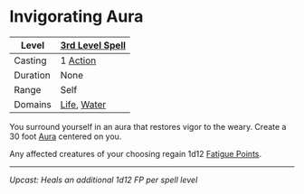 # Invigorating Aura

| Level    | [3rd Level Spell](3rd%20Level%20Spells.md)                                           |
| -------- | ------------------------------------------------------------------------------------ |
| Casting  | 1 [Action](../../../../Game%20Procedures/Core%20Procedures/Action.md)                                  |
| Duration | None                                                                                 |
| Range    | Self                                                                                 |
| Domains  | [Life](../../Spell%20Domains/Life.md), [Water](../../Spell%20Domains/Water.md) |

You surround yourself in an aura that restores vigor to the weary. Create a 30 foot [Aura](../../Areas%20of%20Effect/Aura.md) centered on you.

Any affected creatures of your choosing regain 1d12 [Fatigue Points](../../../../Player%20Characters/Derived%20Statistics/Fatigue%20Points.md).

---
*Upcast: Heals an additional 1d12 FP per spell level*
